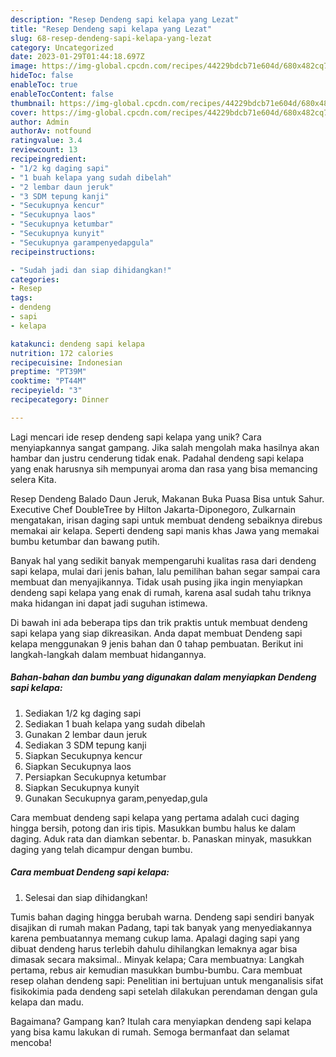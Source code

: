 ```yaml
---
description: "Resep Dendeng sapi kelapa yang Lezat"
title: "Resep Dendeng sapi kelapa yang Lezat"
slug: 68-resep-dendeng-sapi-kelapa-yang-lezat
category: Uncategorized
date: 2023-01-29T01:44:18.697Z
image: https://img-global.cpcdn.com/recipes/44229bdcb71e604d/680x482cq70/dendeng-sapi-kelapa-foto-resep-utama.jpg
hideToc: false
enableToc: true
enableTocContent: false
thumbnail: https://img-global.cpcdn.com/recipes/44229bdcb71e604d/680x482cq70/dendeng-sapi-kelapa-foto-resep-utama.jpg
cover: https://img-global.cpcdn.com/recipes/44229bdcb71e604d/680x482cq70/dendeng-sapi-kelapa-foto-resep-utama.jpg
author: Admin
authorAv: notfound
ratingvalue: 3.4
reviewcount: 13
recipeingredient:
- "1/2 kg daging sapi"
- "1 buah kelapa yang sudah dibelah"
- "2 lembar daun jeruk"
- "3 SDM tepung kanji"
- "Secukupnya kencur"
- "Secukupnya laos"
- "Secukupnya ketumbar"
- "Secukupnya kunyit"
- "Secukupnya garampenyedapgula"
recipeinstructions:

- "Sudah jadi dan siap dihidangkan!"
categories:
- Resep
tags:
- dendeng
- sapi
- kelapa

katakunci: dendeng sapi kelapa 
nutrition: 172 calories
recipecuisine: Indonesian
preptime: "PT39M"
cooktime: "PT44M"
recipeyield: "3"
recipecategory: Dinner

---
```





Lagi mencari ide resep dendeng sapi kelapa yang unik? Cara menyiapkannya sangat gampang. Jika salah mengolah maka hasilnya akan hambar dan justru cenderung tidak enak. Padahal dendeng sapi kelapa yang enak harusnya sih mempunyai aroma dan rasa yang bisa memancing selera Kita.





Resep Dendeng Balado Daun Jeruk, Makanan Buka Puasa Bisa untuk Sahur. Executive Chef DoubleTree by Hilton Jakarta-Diponegoro, Zulkarnain mengatakan, irisan daging sapi untuk membuat dendeng sebaiknya direbus memakai air kelapa. Seperti dendeng sapi manis khas Jawa yang memakai bumbu ketumbar dan bawang putih.

Banyak hal yang sedikit banyak mempengaruhi kualitas rasa dari dendeng sapi kelapa, mulai dari jenis bahan, lalu pemilihan bahan segar sampai cara membuat dan menyajikannya. Tidak usah pusing jika ingin menyiapkan dendeng sapi kelapa yang enak di rumah, karena asal sudah tahu triknya maka hidangan ini dapat jadi suguhan istimewa.






Di bawah ini ada beberapa tips dan trik praktis untuk membuat dendeng sapi kelapa yang siap dikreasikan. Anda dapat membuat Dendeng sapi kelapa menggunakan 9 jenis bahan dan 0 tahap pembuatan. Berikut ini langkah-langkah dalam membuat hidangannya.

<!--inarticleads1-->

##### Bahan-bahan dan bumbu yang digunakan dalam menyiapkan Dendeng sapi kelapa:

1. Sediakan 1/2 kg daging sapi
1. Sediakan 1 buah kelapa yang sudah dibelah
1. Gunakan 2 lembar daun jeruk
1. Sediakan 3 SDM tepung kanji
1. Siapkan Secukupnya kencur
1. Siapkan Secukupnya laos
1. Persiapkan Secukupnya ketumbar
1. Siapkan Secukupnya kunyit
1. Gunakan Secukupnya garam,penyedap,gula


Cara membuat dendeng sapi kelapa yang pertama adalah cuci daging hingga bersih, potong dan iris tipis. Masukkan bumbu halus ke dalam daging. Aduk rata dan diamkan sebentar. b. Panaskan minyak, masukkan daging yang telah dicampur dengan bumbu. 

<!--inarticleads2-->

##### Cara membuat Dendeng sapi kelapa:


1. Selesai dan siap dihidangkan!

Tumis bahan daging hingga berubah warna. Dendeng sapi sendiri banyak disajikan di rumah makan Padang, tapi tak banyak yang menyediakannya karena pembuatannya memang cukup lama. Apalagi daging sapi yang dibuat dendeng harus terlebih dahulu dihilangkan lemaknya agar bisa dimasak secara maksimal.. Minyak kelapa; Cara membuatnya: Langkah pertama, rebus air kemudian masukkan bumbu-bumbu. Cara membuat resep olahan dendeng sapi: Penelitian ini bertujuan untuk menganalisis sifat fisikokimia pada dendeng sapi setelah dilakukan perendaman dengan gula kelapa dan madu. 

Bagaimana? Gampang kan? Itulah cara menyiapkan dendeng sapi kelapa yang bisa kamu lakukan di rumah. Semoga bermanfaat dan selamat mencoba!
